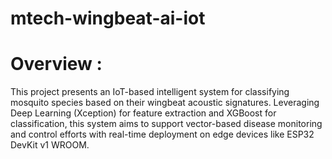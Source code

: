 # mtech-wingbeat-ai-iot
# Overview : 
This project presents an IoT-based intelligent system for classifying mosquito species based on their wingbeat acoustic signatures. Leveraging Deep Learning (Xception) for feature extraction and XGBoost for classification, this system aims to support vector-based disease monitoring and control efforts with real-time deployment on edge devices like ESP32 DevKit v1 WROOM.
